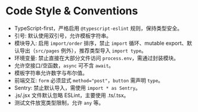 # Code Style & Conventions
- TypeScript-first，严格启用 `@typescript-eslint` 规则，保持类型安全。
- 引号: 默认使用双引号，允许模板字符串。
- 模块导入: 启用 `import/order` 排序，禁止 `import` 循环、mutable export、默认导出（`src/pages` 例外），推荐类型导入 `import type`。
- 环境变量: 禁止直接在大部分文件访问 `process.env`，需通过封装模块。
- 允许空接口/空函数，`async` 可不含 `await`。
- 模板字符串允许数字与布尔值。
- 前端交互: `form` 必须显式 `method="post"`，`button` 需声明 `type`。
- Sentry: 禁止默认导入，需使用 `import * as Sentry`。
- .js/.jsx 文件默认忽略 ESLint，主要使用 .ts/.tsx。
- 测试文件放宽类型限制，允许 `any` 等。
